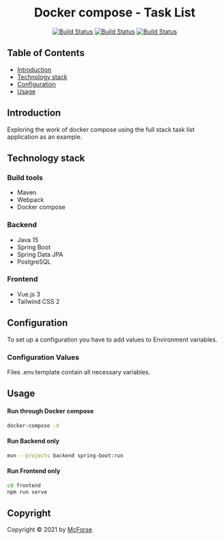 <h1 align="center">Docker compose - Task List</h1>

<div align="center">

[![Build Status](https://img.shields.io/badge/spring-2.4.4-brightgreen)](https://spring.io)
[![Build Status](https://img.shields.io/badge/jdk-15-orange)](https://www.oracle.com/java/technologies/javase/15-relnote-issues.html)
[![Build Status](https://img.shields.io/badge/vue-3-success)](https://vuejs.org/)

</div>

## Table of Contents

- [Introduction](#introduction)
- [Technology stack](#technology-stack)
- [Configuration](#configuration)
- [Usage](#usage)

## Introduction

Exploring the work of docker compose using the full stack task list application as an example.

## Technology stack

### Build tools

- Maven
- Webpack
- Docker compose

### Backend

- Java 15
- Spring Boot
- Spring Data JPA
- PostgreSQL

### Frontend

- Vue.js 3
- Tailwind CSS 2

## Configuration

To set up a configuration you have to add values to Environment variables.

### Configuration Values

Files .env.template contain all necessary variables.

## Usage

#### Run through Docker compose
```sh
docker-compose -d
```

#### Run Backend only
```sh
mvn --projects backend spring-boot:run
```

#### Run Frontend only

```sh
cd frontend
npm run serve
```

## Copyright

Copyright © 2021 by [McForse](https://github.com/McForse)
